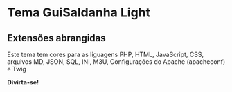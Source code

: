 # Tema GuiSaldanha Light

## Extensões abrangidas

Este tema tem cores para as liguagens PHP, HTML, JavaScript, CSS, arquivos MD, JSON, SQL, INI, M3U, Configurações do Apache (apacheconf) e Twig

**Divirta-se!**
